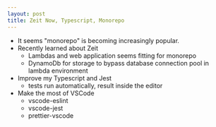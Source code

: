 ```yaml
---
layout: post
title: Zeit Now, Typescript, Monorepo
---
```


- It seems "monorepo" is becoming increasingly popular.
- Recently learned about Zeit
  - Lambdas and web application seems fitting for monorepo
  - DynamoDb for storage to bypass database connection pool in lambda environment
- Improve my Typescript and Jest
  - tests run automatically, result inside the editor
- Make the most of VSCode
  - vscode-eslint
  - vscode-jest
  - prettier-vscode
